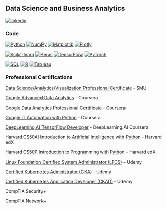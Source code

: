 ## Data Science and Business Analytics

[![linkedin](https://img.shields.io/badge/LinkedIn-000000?style=for-the-badge&logo=LinkedIn&logoColor=white)](https://www.linkedin.com/in/james-beall-20a4892/)

### Code

[![Python](https://img.shields.io/badge/-Python-000?&logo=Python)](https://ra1nbow.xyz?ref=github)
[![NumPy](https://img.shields.io/badge/-NumPy-000?&logo=NumPy)](https://ra1nbow.xyz?ref=github)
[![Matplotlib](https://img.shields.io/badge/-Matplotlib-000?&logo=Matplotlib)](https://ra1nbow.xyz?ref=github)
[![Plotly](https://img.shields.io/badge/-Plotly-000?&logo=Plotly)](https://ra1nbow.xyz?ref=github)

[![Scikit-learn](https://img.shields.io/badge/-Scikit--learn-000?&logo=scikit-learn)](https://ra1nbow.xyz?ref=github)
[![Keras](https://img.shields.io/badge/-Keras-000?&logo=Keras)](https://ra1nbow.xyz?ref=github)
[![TensorFlow](https://img.shields.io/badge/-TensorFlow-000?&logo=TensorFlow)](https://ra1nbow.xyz?ref=github)
[![PyTorch](https://img.shields.io/badge/-PyTorch-000?&logo=PyTorch)](https://ra1nbow.xyz?ref=github)

[![SQL](https://img.shields.io/badge/-SQL-000?&logo=MySQL&logoColor=white)](https://ra1nbow.xyz?ref=github)
[![R](https://img.shields.io/badge/-R-000?&logo=R&logoColor=blue)](https://ra1nbow.xyz?ref=github)
[![Tableau](https://img.shields.io/badge/-Tableau-000?&logo=Tableau)](https://ra1nbow.xyz?ref=github)

### Professional Certifications

[Data Science/Analytics/Visualization Professional Certificate](https://www.credly.com/badges/9cde6dae-236e-43eb-a25e-2a19af64effa/linked_in_profile) - SMU

[Google Advanced Data Analytics](https://coursera.org/share/ad8b11db826119b0c588b6d2c34e353f) - Coursera

[Google Data Analytics Professional Certificate](https://coursera.org/share/20709e8f96704c578e4e5587d868bc08) - Coursera

[Google IT Automation with Python](https://coursera.org/share/f8fac3f3a9aa279804ad0343fca5434c) - Coursera

[DeepLearning.AI TensorFlow Developer](https://coursera.org/share/51162cd38af682822059589eee102675) - DeepLearning.AI Coursera

[Harvard CS50AI Introduction to Artificial Intelligence with Python](https://cs50.harvard.edu/certificates/83fa4ba7-9b36-4b98-8e52-e0ea1de3b019) - Harvard edX

[Harvard CS50P Introduction to Programming with Python](https://cs50.harvard.edu/certificates/52963fc2-e98f-43bd-8691-c4f2e2d9f654) - Harvard edX

[Linux Foundation Certified System Administrator (LFCS)](https://www.udemy.com/certificate/UC-83178a22-f099-4b05-ac08-1f8e69e00930/) - Udemy

[Certified Kubernetes Administrator (CKA)](https://www.udemy.com/certificate/UC-75e5dcfa-c365-46f8-91ec-be809d4122ef/) - Udemy

[Certified Kubernetes Application Developer (CKAD)](https://www.udemy.com/certificate/UC-4292ba70-ffea-4d09-8a98-9e7e10f6c49d/) - Udemy

CompTIA Security+

CompTIA Network+

<!--
**BeallJames/BeallJames** is a ✨ _special_ ✨ repository because its `README.md` (this file) appears on your GitHub profile.

Here are some ideas to get you started:

- 🔭 I’m currently working on ...
- 🌱 I’m currently learning ...
- 👯 I’m looking to collaborate on ...
- 🤔 I’m looking for help with ...
- 💬 Ask me about ...
- 📫 How to reach me: ...
- 😄 Pronouns: ...
- ⚡ Fun fact: ...
-->
